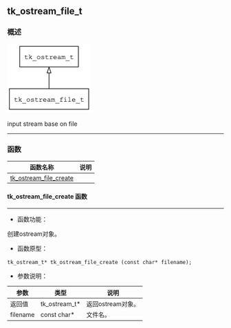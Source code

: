 ## tk\_ostream\_file\_t
### 概述
![image](images/tk_ostream_file_t_0.png)


 input stream base on file



----------------------------------
### 函数
<p id="tk_ostream_file_t_methods">

| 函数名称 | 说明 | 
| -------- | ------------ | 
| <a href="#tk_ostream_file_t_tk_ostream_file_create">tk\_ostream\_file\_create</a> |  |
#### tk\_ostream\_file\_create 函数
-----------------------

* 函数功能：

> <p id="tk_ostream_file_t_tk_ostream_file_create">
 创建ostream对象。






* 函数原型：

```
tk_ostream_t* tk_ostream_file_create (const char* filename);
```

* 参数说明：

| 参数 | 类型 | 说明 |
| -------- | ----- | --------- |
| 返回值 | tk\_ostream\_t* | 返回ostream对象。 |
| filename | const char* | 文件名。 |
